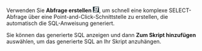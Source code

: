 Verwenden Sie **Abfrage erstellen** ![Build query icon](Images/nsa1692141328702.png), um schnell eine komplexe SELECT-Abfrage über eine Point-and-Click-Schnittstelle zu erstellen, die automatisch die SQL-Anweisung generiert.

Sie können das generierte SQL anzeigen und dann **Zum Skript hinzufügen** auswählen, um das generierte SQL an Ihr Skript anzuhängen.

